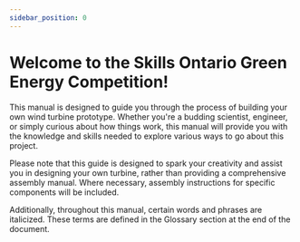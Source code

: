 ```yaml
---
sidebar_position: 0
---
```

# Welcome to the Skills Ontario Green Energy Competition!
This manual is designed to guide you through the process of building your own wind turbine prototype. Whether you're a budding scientist, engineer, or simply curious about how things work, this manual will provide you with the knowledge and skills needed to explore various ways to go about this project.

Please note that this guide is designed to spark your creativity and assist you in designing your own turbine, rather than providing a comprehensive assembly manual. Where necessary, assembly instructions for specific components will be included.

Additionally, throughout this manual, certain words and phrases are italicized. These terms are defined in the Glossary section at the end of the document.


